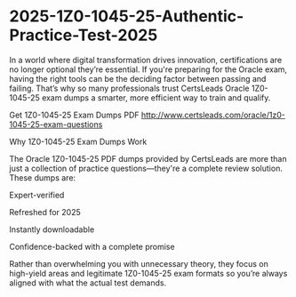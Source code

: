 # 2025-1Z0-1045-25-Authentic-Practice-Test-2025
In a world where digital transformation drives innovation, certifications are no longer optional they’re essential. If you're preparing for the Oracle exam, having the right tools can be the deciding factor between passing and failing. That’s why so many professionals trust CertsLeads Oracle 1Z0-1045-25 exam dumps a smarter, more efficient way to train and qualify.

Get 1Z0-1045-25 Exam Dumps PDF http://www.certsleads.com/oracle/1z0-1045-25-exam-questions

Why 1Z0-1045-25 Exam Dumps Work

The Oracle 1Z0-1045-25 PDF dumps provided by CertsLeads are more than just a collection of practice questions—they're a complete review solution. These dumps are:

Expert-verified

Refreshed for 2025

Instantly downloadable

 Confidence-backed with a complete promise

Rather than overwhelming you with unnecessary theory, they focus on high-yield areas and legitimate 1Z0-1045-25 exam formats so you’re always aligned with what the actual test demands.

 
